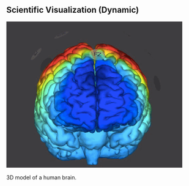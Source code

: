 ##  Scientific Visualization (Dynamic)

![](resources/images/vis/brain-3d-rotate.gif) <!-- .element width="45%" -->

<p>
  <span>3D model of a human brain.</span><!-- .element: class="caption" -->
</p><!-- .element: class="caption-wrapper" -->
